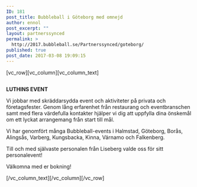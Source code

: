 ```yaml
---
ID: 181
post_title: Bubbleball i Göteborg med omnejd
author: ennol
post_excerpt: ""
layout: partnerssynced
permalink: >
  http://2017.bubbleball.se/Partnerssynced/goteborg/
published: true
post_date: 2017-03-08 19:09:15
---
```

[vc_row][vc_column][vc_column_text]
<div id="block_container_87785171" class="block_container presentation_image_block">
<div id="block_87785171">
<div class="h24_normal_text">
<div class="h24_image_block_align h24_image_block_align_left h24_image_block_radius_medium "><img id="block_img_87785171" class="presentation_image_block_image" title="" src="http://dst15js82dk7j.cloudfront.net/183390/46431628-TfvyH.jpg" alt="" /></div>
</div>
</div>
</div>
<div id="block_container_87784889" class="block_container standard_text_block text_block">
<div id="block_87784889">
<div id="block_87784889_text_content" class="text_content">

<strong>LUTHINS EVENT</strong>

Vi jobbar med skräddarsydda event och aktiviteter på privata och företagsfester. Genom lång erfarenhet från restaurang och eventbranschen samt med flera värdefulla kontakter hjälper vi dig att uppfylla dina önskemål om ett lyckat arrangemang från start till mål.

Vi har genomfört många Bubbleball-events i Halmstad, Göteborg, Borås, Alingsås, Varberg, Kungsbacka, Kinna, Värnamo och Falkenberg.

Till och med självaste personalen från Liseberg valde oss för sitt personalevent!

Välkomna med er bokning!

</div>
</div>
</div>
[/vc_column_text][/vc_column][/vc_row]